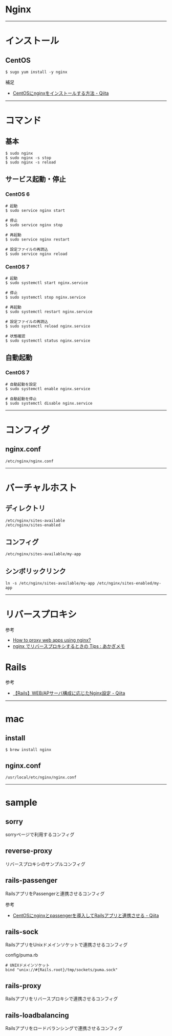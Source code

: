 # Nginx

---

# インストール

## CentOS

```
$ sugo yum install -y nginx
```

補足
- [CentOSにnginxをインストールする方法 \- Qiita](https://qiita.com/NaokiIshimura/items/08aac94a184d1a00d39b)

---

# コマンド

## 基本

```
$ sudo nginx
$ sudo nginx -s stop
$ sudo nginx -s reload
```

## サービス起動・停止

### CentOS 6

```
# 起動
$ sudo service nginx start

# 停止
$ sudo service nginx stop

# 再起動
$ sudo service nginx restart

# 設定ファイルの再読込
$ sudo service nginx reload
```

### CentOS 7

```
# 起動
$ sudo systemctl start nginx.service

# 停止
$ sudo systemctl stop nginx.service

# 再起動
$ sudo systemctl restart nginx.service

# 設定ファイルの再読込
$ sudo systemctl reload nginx.service

# 状態確認
$ sudo systemctl status nginx.service
```

## 自動起動

### CentOS 7

```
# 自動起動を設定
$ sudo systemctl enable nginx.service

# 自動起動を停止
$ sudo systemctl disable nginx.service
```

---

# コンフィグ

## nginx.conf

```
/etc/nginx/nginx.conf
```

---

# バーチャルホスト

## ディレクトリ

```
/etc/nginx/sites-available
/etc/nginx/sites-enabled
```

## コンフィグ

```
/etc/nginx/sites-available/my-app
```

## シンボリックリンク

```
ln -s /etc/nginx/sites-available/my-app /etc/nginx/sites-enabled/my-app
```

---

# リバースプロキシ

参考
- [How to proxy web apps using nginx?](https://gist.github.com/soheilhy/8b94347ff8336d971ad0)
- [nginx でリバースプロキシするときの Tips : あかぎメモ](http://blog.akagi.jp/archives/3883.html)

# Rails

参考
- [【Rails】WEB/APサーバ構成に応じたNginx設定 \- Qiita](https://qiita.com/NaokiIshimura/items/7cb2390243939a34754f#rails)

---

# mac

## install

```
$ brew install nginx
```

## nginx.conf

```
/usr/local/etc/nginx/nginx.conf
```

---

# sample

## sorry

sorryページで利用するコンフィグ

## reverse-proxy

リバースプロキシのサンプルコンフィグ

## rails-passenger

RailsアプリをPassengerと連携させるコンフィグ

参考
- [CentOSにnginxとpassengerを導入してRailsアプリと連携させる \- Qiita](https://qiita.com/NaokiIshimura/items/24e0b911ca411421205a)

## rails-sock

RailsアプリをUnixドメインソケットで連携させるコンフィグ

config/puma.rb

```
# UNIXドメインソケット
bind "unix://#{Rails.root}/tmp/sockets/puma.sock"
```

## rails-proxy

Railsアプリをリバースプロキシで連携させるコンフィグ

## rails-loadbalancing

Railsアプリをロードバランシングで連携させるコンフィグ
